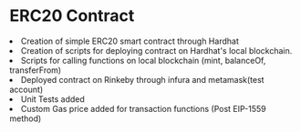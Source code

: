 # ERC20 Contract

<li>Creation of simple ERC20 smart contract through Hardhat
<li>Creation of scripts for deploying contract on Hardhat's local blockchain.
<li>Scripts for calling functions on local blockchain (mint, balanceOf, transferFrom)
<li>Deployed contract on Rinkeby through infura and metamask(test account)
<li>Unit Tests added
<li>Custom Gas price added for transaction functions (Post EIP-1559 method)
